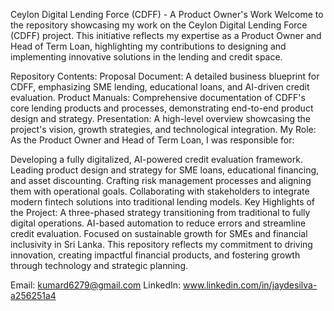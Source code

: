 Ceylon Digital Lending Force (CDFF) - A Product Owner's Work
Welcome to the repository showcasing my work on the Ceylon Digital Lending Force (CDFF) project. This initiative reflects my expertise as a Product Owner and Head of Term Loan, highlighting my contributions to designing and implementing innovative solutions in the lending and credit space.

Repository Contents:
Proposal Document: A detailed business blueprint for CDFF, emphasizing SME lending, educational loans, and AI-driven credit evaluation.
Product Manuals: Comprehensive documentation of CDFF's core lending products and processes, demonstrating end-to-end product design and strategy.
Presentation: A high-level overview showcasing the project's vision, growth strategies, and technological integration.
My Role:
As the Product Owner and Head of Term Loan, I was responsible for:

Developing a fully digitalized, AI-powered credit evaluation framework.
Leading product design and strategy for SME loans, educational financing, and asset discounting.
Crafting risk management processes and aligning them with operational goals.
Collaborating with stakeholders to integrate modern fintech solutions into traditional lending models.
Key Highlights of the Project:
A three-phased strategy transitioning from traditional to fully digital operations.
AI-based automation to reduce errors and streamline credit evaluation.
Focused on sustainable growth for SMEs and financial inclusivity in Sri Lanka.
This repository reflects my commitment to driving innovation, creating impactful financial products, and fostering growth through technology and strategic planning.

Email: kumard6279@gmail.com
LinkedIn: www.linkedin.com/in/jaydesilva-a256251a4
